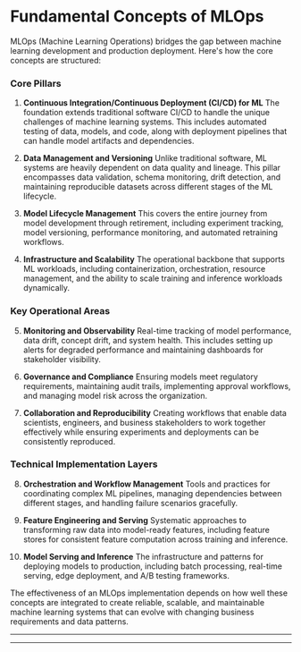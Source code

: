 # **Fundamental Concepts of MLOps**

MLOps (Machine Learning Operations) bridges the gap between machine learning development and production deployment. Here's how the core concepts are structured:

### **Core Pillars**

1. **Continuous Integration/Continuous Deployment (CI/CD) for ML**
The foundation extends traditional software CI/CD to handle the unique challenges of machine learning systems. This includes automated testing of data, models, and code, along with deployment pipelines that can handle model artifacts and dependencies.

2. **Data Management and Versioning**
Unlike traditional software, ML systems are heavily dependent on data quality and lineage. This pillar encompasses data validation, schema monitoring, drift detection, and maintaining reproducible datasets across different stages of the ML lifecycle.

3. **Model Lifecycle Management**
This covers the entire journey from model development through retirement, including experiment tracking, model versioning, performance monitoring, and automated retraining workflows.

4. **Infrastructure and Scalability**
The operational backbone that supports ML workloads, including containerization, orchestration, resource management, and the ability to scale training and inference workloads dynamically.

### **Key Operational Areas**

5. **Monitoring and Observability**
Real-time tracking of model performance, data drift, concept drift, and system health. This includes setting up alerts for degraded performance and maintaining dashboards for stakeholder visibility.

6. **Governance and Compliance**
Ensuring models meet regulatory requirements, maintaining audit trails, implementing approval workflows, and managing model risk across the organization.

7. **Collaboration and Reproducibility**
Creating workflows that enable data scientists, engineers, and business stakeholders to work together effectively while ensuring experiments and deployments can be consistently reproduced.

### **Technical Implementation Layers**

8. **Orchestration and Workflow Management**
Tools and practices for coordinating complex ML pipelines, managing dependencies between different stages, and handling failure scenarios gracefully.

9. **Feature Engineering and Serving**
Systematic approaches to transforming raw data into model-ready features, including feature stores for consistent feature computation across training and inference.

10. **Model Serving and Inference**
The infrastructure and patterns for deploying models to production, including batch processing, real-time serving, edge deployment, and A/B testing frameworks.

The effectiveness of an MLOps implementation depends on how well these concepts are integrated to create reliable, scalable, and maintainable machine learning systems that can evolve with changing business requirements and data patterns.

***
***